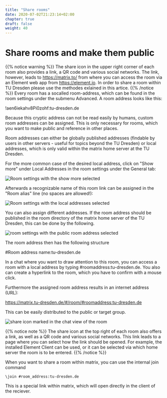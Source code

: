 ```yaml
---
title: "Share rooms"
date: 2020-07-02T21:23:14+02:00
chapter: true
draft: false
weight: 40
---
```

# Share rooms and make them public
 {{% notice warning %}}
The share icon in the upper right corner of each room also provides a link, a QR code and various social networks. The link, however, leads to https://matrix.to/ from where you can access the room via an Element web app from https://element.io. In order to share a room within TU Dresden please use the methodes exlained in this artice.
 {{% /notice %}}
Every room has a socalled room-address, which can be found in the room settings under the submenu Advanced. A room address looks like this:

!aen6iekahv8Pi0zohf:tu-dresden.de

Because this cryptic address can not be read easily by humans, custom room addresses can be assigned. This is only necessary for rooms, which you want to make public and reference in other places.

Room addresses can either be globally published addresses (findable by users in other servers - useful for topics beyond the TU Dresden) or local addresses, which is only valid within the matrix home server at the TU Dresden.

For the more common case of the desired local address, click on "Show more" under Local Addresses in the room settings under the General tab:

![Room settings with the show more selected](/images/01_Sharing_en.png)

Afterwards a recognizable name of this room link can be assigned in the "Room alias" line (no spaces are allowed!):

![Room settings with the local addresses selected](/images/02_Sharing_en.png)

You can also assign different addresses. If the room address should be published in the room directory of the matrix home server of the TU Dresden, this can be done by the following. 

![room settings with the public room address selected](/images/03_Sharing_en.png)

The room address then has the following structure

#Room address name:tu-dresden.de

In a chat where you want to draw attention to this room, you can access a room with a local address by typing #roomaddress:tu-dresden.de. You also can create a hyperlink to the room, which you have to confirm with a mouse click.

Furthermore the assigned room address results in an internet address (URL):

https://matrix.tu-dresden.de/#/room/#roomaddress:tu-dresden.de

This can be easily distributed to the public or target group.

![share icon marked in the chat view of the room](/images/04_Sharing-Button_en.png)

{{% notice note %}}
The share icon at the top right of each room also offers a link, as well as a QR code and various social networks. This link leads to a page where you can select how the link should be opened. For example, the installed Element Client can be used, or it can be selected via which home server the room is to be entered. 
{{% /notice %}}

When you want to share a room within matrix, you can use the internal join command
```
\join #room_address:tu-dresden.de
```
This is a special link within matrix, which will open directly in the client of the reciever.